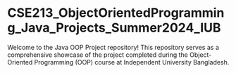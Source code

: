# CSE213_ObjectOrientedProgramming_Java_Projects_Summer2024_IUB
Welcome to the Java OOP Project repository! This repository serves as a comprehensive showcase of the project completed during the Object-Oriented Programming (OOP) course at Independent University Bangladesh.
